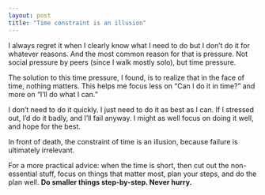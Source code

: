 ```yaml
---
layout: post
title: "Time constraint is an illusion"
---
```


I always regret it when I clearly know what I need to do but I don’t do it for whatever reasons. And the most common reason for that is pressure. Not social pressure by peers (since I walk mostly solo), but time pressure.

The solution to this time pressure, I found, is to realize that in the face of time, nothing matters. This helps me focus less on “Can I do it in time?” and more on “I’ll do what I can.”

I don’t need to do it quickly. I just need to do it as best as I can. If I stressed out, I’d do it badly, and I’ll fail anyway. I might as well focus on doing it well, and hope for the best.

In front of death, the constraint of time is an illusion, because failure is ultimately irrelevant.

For a more practical advice: when the time is short, then cut out the non-essential stuff, focus on things that matter most, plan your steps, and do the plan well. **Do smaller things step-by-step. Never hurry.**

